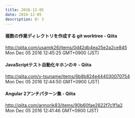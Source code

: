 ```yaml
---
title: 2016-12-05
date: 2016-12-05
description: B! 3
---
```


#### 複数の作業ディレクトリを作成する git worktree - Qiita
http://qiita.com/usamik26/items/0d42db4ea25e2a2ce845<br>
Mon Dec 05 2016 12:45:25 GMT+0900 (JST)<br>


#### JavaScriptテスト自動化キホンのキ - Qiita
http://qiita.com/y-tsuname/items/6b8b824e444030070754<br>
Mon Dec 05 2016 12:44:50 GMT+0900 (JST)<br>


#### Angular 2アンチパターン集 - Qiita
http://qiita.com/armorik83/items/90b60fae2622f7c1f1a2<br>
Mon Dec 05 2016 12:41:46 GMT+0900 (JST)<br>


